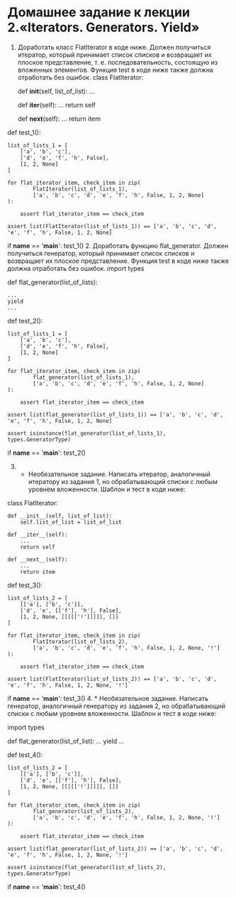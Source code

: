 # Домашнее задание к лекции 2.«Iterators. Generators. Yield»

1. Доработать класс FlatIterator в коде ниже. Должен получиться итератор, который принимает список списков и возвращает их плоское представление, т. е. последовательность, состоящую из вложенных элементов. Функция test в коде ниже также должна отработать без ошибок.
class FlatIterator:

    def __init__(self, list_of_list):
        ...

    def __iter__(self):
        ...
        return self

    def __next__(self):
        ...
        return item


def test_1():

    list_of_lists_1 = [
        ['a', 'b', 'c'],
        ['d', 'e', 'f', 'h', False],
        [1, 2, None]
    ]

    for flat_iterator_item, check_item in zip(
            FlatIterator(list_of_lists_1),
            ['a', 'b', 'c', 'd', 'e', 'f', 'h', False, 1, 2, None]
    ):

        assert flat_iterator_item == check_item

    assert list(FlatIterator(list_of_lists_1)) == ['a', 'b', 'c', 'd', 'e', 'f', 'h', False, 1, 2, None]


if __name__ == '__main__':
    test_1()
2. Доработать функцию flat_generator. Должен получиться генератор, который принимает список списков и возвращает их плоское представление. Функция test в коде ниже также должна отработать без ошибок.
import types


def flat_generator(list_of_lists):

    ...
    yield
    ...


def test_2():

    list_of_lists_1 = [
        ['a', 'b', 'c'],
        ['d', 'e', 'f', 'h', False],
        [1, 2, None]
    ]

    for flat_iterator_item, check_item in zip(
            flat_generator(list_of_lists_1),
            ['a', 'b', 'c', 'd', 'e', 'f', 'h', False, 1, 2, None]
    ):

        assert flat_iterator_item == check_item

    assert list(flat_generator(list_of_lists_1)) == ['a', 'b', 'c', 'd', 'e', 'f', 'h', False, 1, 2, None]

    assert isinstance(flat_generator(list_of_lists_1), types.GeneratorType)


if __name__ == '__main__':
    test_2()
    
3. * Необязательное задание. Написать итератор, аналогичный итератору из задания 1, но обрабатывающий списки с любым уровнем вложенности. Шаблон и тест в коде ниже:

class FlatIterator:

    def __init__(self, list_of_list):
        self.list_of_list = list_of_list

    def __iter__(self):
        ...
        return self
    
    def __next__(self):
        ...
        return item


def test_3():

    list_of_lists_2 = [
        [['a'], ['b', 'c']],
        ['d', 'e', [['f'], 'h'], False],
        [1, 2, None, [[[[['!']]]]], []]
    ]

    for flat_iterator_item, check_item in zip(
            FlatIterator(list_of_lists_2),
            ['a', 'b', 'c', 'd', 'e', 'f', 'h', False, 1, 2, None, '!']
    ):

        assert flat_iterator_item == check_item

    assert list(FlatIterator(list_of_lists_2)) == ['a', 'b', 'c', 'd', 'e', 'f', 'h', False, 1, 2, None, '!']


if __name__ == '__main__':
    test_3()
4. * Необязательное задание. Написать генератор, аналогичный генератору из задания 2, но обрабатывающий списки с любым уровнем вложенности. Шаблон и тест в коде ниже:

import types


def flat_generator(list_of_list):
    ...
    yield
    ...

def test_4():

    list_of_lists_2 = [
        [['a'], ['b', 'c']],
        ['d', 'e', [['f'], 'h'], False],
        [1, 2, None, [[[[['!']]]]], []]
    ]

    for flat_iterator_item, check_item in zip(
            flat_generator(list_of_lists_2),
            ['a', 'b', 'c', 'd', 'e', 'f', 'h', False, 1, 2, None, '!']
    ):

        assert flat_iterator_item == check_item

    assert list(flat_generator(list_of_lists_2)) == ['a', 'b', 'c', 'd', 'e', 'f', 'h', False, 1, 2, None, '!']

    assert isinstance(flat_generator(list_of_lists_2), types.GeneratorType)


if __name__ == '__main__':
    test_4()